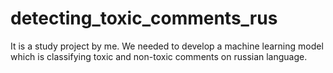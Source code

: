 # detecting_toxic_comments_rus

It is a study project by me. We needed to develop a machine learning model 
which is classifying toxic and non-toxic comments on russian language.

